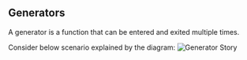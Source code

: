 ## Generators

A generator is a function that can be entered and exited multiple times.

Consider below scenario explained by the diagram:
![Generator Story](link-to-image)

